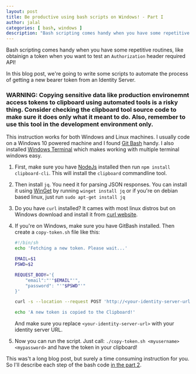 ```yaml
---
layout: post
title: Be productive using bash scripts on Windows! - Part I
author: jalal
categories: [ bash, windows ]
description: "Bash scripting comes handy when you have some repetitive routines, like obtainign a token when you want to test an `Authorization` header required API! In this blog post, we're going to write some scripts to automate the process of getting a new bearer token from an Identity Server."
---
```


Bash scripting comes handy when you have some repetitive routines, like obtainign a token when you want to test an `Authorization` header required API!

In this blog post, we're going to write some scripts to automate the process of getting a new bearer token from an Identity Server.


### WARNING: Copying sensitive data like production environemnt access tokens to clipboard using automated tools is a risky thing. Consider checking the clipboard tool source code to make sure it does only what it meant to do. Also, remember to use this tool in the development environment only.


This instruction works for both Windows and Linux machines. I usually code on a Windows 10 powered machine and I found [Git Bash](https://git-scm.com/downloads) handy. I also installed [Windows Terminal](https://github.com/microsoft/terminal) which makes working with multiple terminal windows easy.

1. First, make sure you have [NodeJs](https://nodejs.org/en/download/) installed then run `npm install clipboard-cli`. This will install the `clipboard` commandline tool.

2. Then install `jq`. You need it for parsing JSON responses. You can install it using [WinGet](https://github.com/microsoft/winget-cli) by running `winget install jq` or if you're on debian based linux, just run `sudo apt-get install jq`

3. Do you have `curl` installed? It cames with most linux distros but on Windows download and install it from [curl website](https://curl.se/windows/).

4. If you're on Windows, make sure you have GitBash installed. Then create a `copy-token.sh` file like this:

    ```sh
    #!/bin/sh
    echo 'Fetching a new token. Please wait...'

    EMAIL=$1
    PSWD=$2

    REQUEST_BODY='{
        "email":"'"$EMAIL"'",
        "password": "'"$PSWD"'"
    }'

    curl -s --location --request POST 'http://<your-identity-server-url>/api/v1/account/token' --header 'Content-Type: application/json' --data-raw "$REQUEST_BODY" | jq -j .result.access_token | awk '{print "Bearer "$1}' | clipboard

    echo 'A new token is copied to the Clipboard!'
    ```

    And make sure you replace `<your-identity-server-url>` with your identity server URL.

5. Now you can run the script. Just call: `./copy-token.sh <myusername> <mypassword>` and have the token in your clipboard!

This was't a long blog post, but surely a time consuming instruction for you. So I'll describe each step of the bash code [in the part 2](/be-productive-using-bash-scripts-on-windows-part-2/).